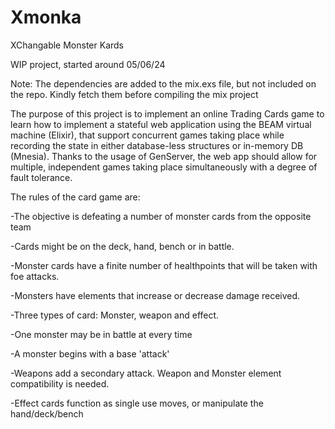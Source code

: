 # Xmonka

XChangable Monster Kards

WIP project, started around 05/06/24

Note: The dependencies are added to the mix.exs file, but not included on the repo.
Kindly fetch them before compiling the mix project

The purpose of this project is to implement an online Trading Cards
game to learn how to implement a stateful web application using the
BEAM virtual machine (Elixir), that support concurrent games taking place
while recording the state in either database-less structures or in-memory DB
(Mnesia).
Thanks to the usage of GenServer, the web app should allow for multiple,
independent games taking place simultaneously with a degree of fault tolerance.

The rules of the card game are:

-The objective is defeating a number of monster cards from the opposite team

-Cards might be on the deck, hand, bench or in battle.

-Monster cards have a finite number of healthpoints that will be taken with foe attacks.

-Monsters have elements that increase or decrease damage received.

-Three types of card: Monster, weapon and effect.

-One monster may be in battle at every time

-A monster begins with a base 'attack'

-Weapons add a secondary attack. Weapon and Monster element compatibility is needed.

-Effect cards function as single use moves, or manipulate the hand/deck/bench
